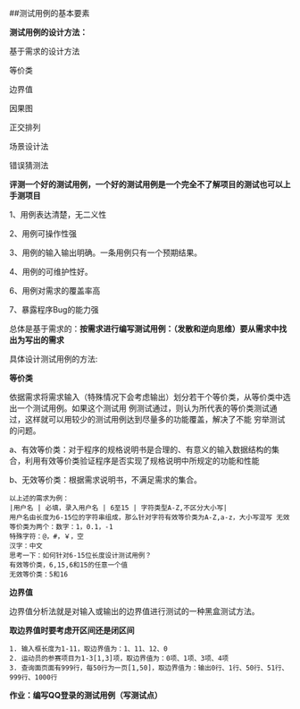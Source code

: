 ##测试用例的基本要素



**测试用例的设计方法：**

基于需求的设计方法 

等价类 

边界值 

因果图 

正交排列 

场景设计法 

错误猜测法

**评测一个好的测试用例，一个好的测试用例是一个完全不了解项目的测试也可以上手测项目**

1、用例表达清楚，无二义性

2、用例可操作性强

3、用例的输入输出明确。一条用例只有一个预期结果。

4、用例的可维护性好。

6、用例对需求的覆盖率高

7、暴露程序Bug的能力强



总体是基于需求的：**按需求进行编写测试用例：（发散和逆向思维）要从需求中找出为写出的需求**

具体设计测试用例的方法:

**等价类**

依据需求将需求输入（特殊情况下会考虑输出）划分若干个等价类，从等价类中选出一个测试用例。如果这个测试用 例测试通过，则认为所代表的等价类测试通过，这样就可以用较少的测试用例达到尽量多的功能覆盖，解决了不能 穷举测试的问题。 

a、有效等价类：对于程序的规格说明书是合理的、有意义的输入数据结构的集合，利用有效等价类验证程序是否实现了规格说明中所规定的功能和性能

b、无效等价类：根据需求说明书，不满足需求的集合。

```
以上述的需求为例：
|用户名 | 必填，录入用户名 | 6至15 | 字符类型A-Z,不区分大小写|
用户名由长度为6-15位的字符串组成，那么针对字符有效等价类为A-Z,a-z，大小写混写 无效等价类为两个：数字：1，0.1，-1 
特殊字符：@，#，￥，空
汉字：中文
思考一下：如何针对6-15位长度设计测试用例？
有效等价类，6,15,6和15的任意一个值
无效等价类：5和16
```

**边界值**

边界值分析法就是对输入或输出的边界值进行测试的一种黑盒测试方法。

**取边界值时要考虑开区间还是闭区间** 

```
1. 输入框长度为1-11，取边界值为：1、11、12、0
2. 运动员的参赛项目为1-3[1,3]项，取边界值为：0项、1项、3项、4项
3. 查询面页面有999行，每50行为一页[1,50]，取边界值为：输出0行、1行、50行、51行、999行、1000行
```



**作业：编写QQ登录的测试用例（写测试点）**

